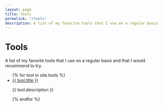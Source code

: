 ```yaml
---
layout: page
title: Tools
permalink: "/tools"
description: A list of my favorite tools that I use on a regular basis and that I would recommend to try.
---
```


<h1>Tools</h1>

<p>A list of my favorite tools that I use on a regular basis and that I would recommend to try.</p>

<!-- <hr><hr/> -->

<!-- <div>
  {% if page.layout != 'tools' %}
    {% for tool in site.tools %}
      {% for tag in tool.tags %}
        <a href="#{{ tag | slugify }}" class="post-tag">{{ tag }}</a>
      {% endfor %}
    {% endfor | uniq %}
  {% endif %}
</div> -->

<ul>
  {% for tool in site.tools %}
    <li><a href="{{ tool.link }}">{{ tool.title }}</a></li>
    <p>{{ tool.description }}</p>
  {% endfor %}
</ul>